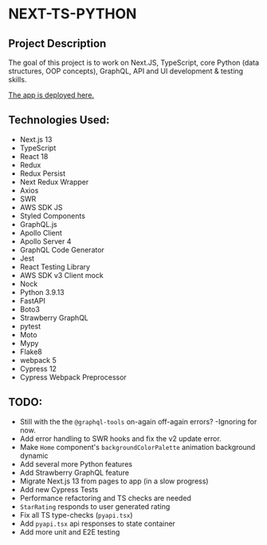 # NEXT-TS-PYTHON

## Project Description

The goal of this project is to work on Next.JS, TypeScript, core Python (data structures, OOP concepts), GraphQL, API and UI development & testing skills.

[The app is deployed here.](https://portfolio-alexsmith716.vercel.app)

## Technologies Used:
* Next.js 13
* TypeScript
* React 18
* Redux
* Redux Persist
* Next Redux Wrapper
* Axios
* SWR
* AWS SDK JS
* Styled Components
* GraphQL.js
* Apollo Client
* Apollo Server 4
* GraphQL Code Generator
* Jest
* React Testing Library
* AWS SDK v3 Client mock
* Nock
* Python 3.9.13
* FastAPI
* Boto3
* Strawberry GraphQL
* pytest
* Moto
* Mypy
* Flake8
* webpack 5
* Cypress 12
* Cypress Webpack Preprocessor

## TODO:
* Still with the the `@graphql-tools` on-again off-again errors? -Ignoring for now.
* Add error handling to SWR hooks and fix the v2 update error.
* Make `Home` component's `backgroundColorPalette` animation background dynamic
* Add several more Python features
* Add Strawberry GraphQL feature
* Migrate Next.js 13 from pages to app (in a slow progress)
* Add new Cypress Tests
* Performance refactoring and TS checks are needed
* `StarRating` responds to user generated rating
* Fix all TS type-checks (`pyapi.tsx`)
* Add `pyapi.tsx` api responses to state container
* Add more unit and E2E testing
